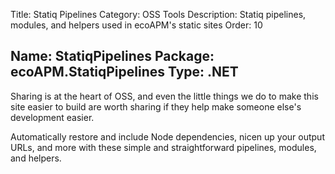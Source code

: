 ﻿Title: Statiq Pipelines
Category: OSS Tools
Description: Statiq pipelines, modules, and helpers used in ecoAPM's static sites
Order: 10

Name: StatiqPipelines
Package: ecoAPM.StatiqPipelines
Type: .NET
---

Sharing is at the heart of OSS, and even the little things we do to make this site easier to build are worth sharing if they help make someone else's development easier.

Automatically restore and include Node dependencies, nicen up your output URLs, and more with these simple and straightforward pipelines, modules, and helpers.
